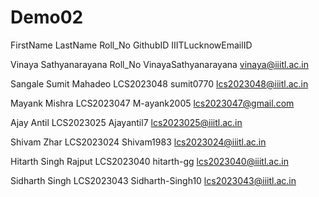 # Demo02

FirstName LastName Roll_No GithubID IIITLucknowEmailID

Vinaya Sathyanarayana Roll_No VinayaSathyanarayana vinaya@iiitl.ac.in 

Sangale Sumit Mahadeo  LCS2023048  sumit0770       lcs2023048@iiitl.ac.in

Mayank Mishra LCS2023047 M-ayank2005 lcs2023047@gmail.com

Ajay Antil LCS2023025 Ajayantil7 lcs2023025@iiitl.ac.in

Shivam Zhar LCS2023024 Shivam1983 lcs2023024@iiitl.ac.in

Hitarth Singh Rajput LCS2023040 hitarth-gg lcs2023040@iiitl.ac.in

Sidharth Singh LCS2023043 Sidharth-Singh10  lcs2023043@iiitl.ac.in

